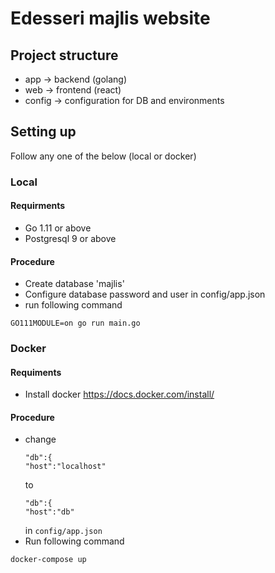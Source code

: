 # Edesseri majlis website

## Project structure
* app -> backend (golang)
* web -> frontend (react)
* config -> configuration for DB and environments

## Setting up
Follow any one of the below (local or docker)
### Local
#### Requirments
* Go 1.11 or above
* Postgresql 9 or above
#### Procedure
* Create database 'majlis'
* Configure database password and user in config/app.json
* run following command
```
GO111MODULE=on go run main.go
```

### Docker
#### Requiments
* Install docker https://docs.docker.com/install/
#### Procedure
* change 
    ```
    "db":{
    "host":"localhost"
    ``` 
    to
    ```
    "db":{
    "host":"db"
    ```
    in `config/app.json` 
* Run following command
```
docker-compose up
```